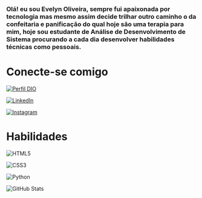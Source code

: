 
### Olá! eu sou Evelyn Oliveira, sempre fui apaixonada por tecnologia mas mesmo assim decide trilhar outro caminho o da confeitaria e panificação  do qual hoje são uma terapia para mim, hoje sou estudante de Análise de Desenvolvimento  de Sistema procurando a cada dia desenvolver   habilidades técnicas como pessoais.


# Conecte-se comigo

[![Perfil DIO](https://img.shields.io/badge/-Meu%20Perfil%20na%20DIO-30A3DC?style=for-the-badge)](https://www.dio.me/users/oevelyn65/)


[![LinkedIn](https://img.shields.io/badge/LinkedIn-0077B5?style=for-the-badge&logo=linkedin&logoColor=white)](https://www.linkedin.com/in/[![LinkedIn](https://img.shields.io/badge/LinkedIn-0077B5?style=for-the-badge&logo=linkedin&logoColor=white)](https://www.linkedin.com/in/SEUUSERNAME/)/)

[![Instagram](https://img.shields.io/badge/-Instagram-%23E4405F?style=for-the-badge&logo=instagram&logoColor=white)](https://www.instagram.com/evelynoliveira375/)




# Habilidades
 
![HTML5](https://img.shields.io/badge/HTML5-E34F26?style=for-the-badge&logo=html5&logoColor=white)

![CSS3](https://img.shields.io/badge/CSS3-1572B6?style=for-the-badge&logo=css3&logoColor=white)

![Python](https://img.shields.io/badge/python-3670A0?style=for-the-badge&logo=python&logoColor=ffdd54)



![GitHub Stats](https://github-readme-stats.vercel.app/api?username=evelynoliveira01&theme=transparent&bg_color=000&border_color=30A3DC&show_icons=true&icon_color=30A3DC&title_color=E94D5F&text_color=FFF)


